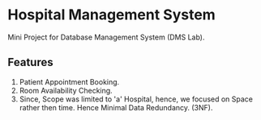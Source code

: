 # Hospital Management System
Mini Project for Database Management System (DMS Lab).
## Features
1. Patient Appointment Booking.
2. Room Availability Checking.
3. Since, Scope was limited to 'a' Hospital, hence, we focused on Space rather then time. Hence Minimal Data Redundancy. (3NF).

